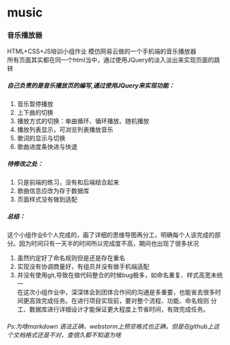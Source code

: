 # music
### 音乐播放器
HTML+CSS+JS培训小组作业
模仿网易云做的一个手机端的音乐播放器  
所有页面其实都在同一个html当中，通过使用JQuery的淡入淡出来实现页面的跳转  
##### 自己负责的是音乐播放页的编写,通过使用JQuery来实现功能：  
1. 音乐暂停播放
2. 上下曲的切换
3. 播放方式的切换：单曲循环、循环播放、随机播放
4. 播放列表显示，可浏览列表播放音乐
5. 歌词的显示与切换
6. 歌曲进度条快进与快退
##### 待修改之处：
1. 只是前端的练习，没有和后端结合起来
2. 歌曲信息应改为存于数据库
3. 页面样式没有做到适配
##### 总结：
这个小组作业6个人完成的，画了详细的思维导图再分工，明确每个人该完成的部分。因为时间只有一天半的时间所以完成度不高，期间也出现了很多状况  
1. 虽然约定好了命名规则但是还是存在重名
2. 实现没有协调商量好，有组员并没有做手机端适配
3. 并没有使用git,导致在做代码整合的时候bug极多，如命名重复、样式高宽未统一  
在这次小组作业中，深深体会到团体合作间的沟通是多重要，也能省去很多时间更高效完成任务。在进行项目实现前，要对整个流程、功能、命名规则
分工、数据库进行详细设计才能保证更大程度上节省时间，有效完成任务。
###### Ps:为啥markdown 语法正确，webstorm上预览格式也正确，但是在github上这个文档格式还是不对，查很久都不知道为啥